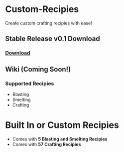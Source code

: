 # Custom-Recipies
Create custom crafting recipies with ease!

## Stable Release v0.1 Download
### [Download](https://github.com/agentsix1/Custom-Recipes/releases/tag/Stable)  
  
  
  
## Wiki (Coming Soon!)

### Supported Recipies
- Blasting
- Smelting
- Crafting

# Built In or Custom Recipies
- Comes with **5 Blasting and Smelting Recipies**
- Comes with **57 Crafting Recipies** 
